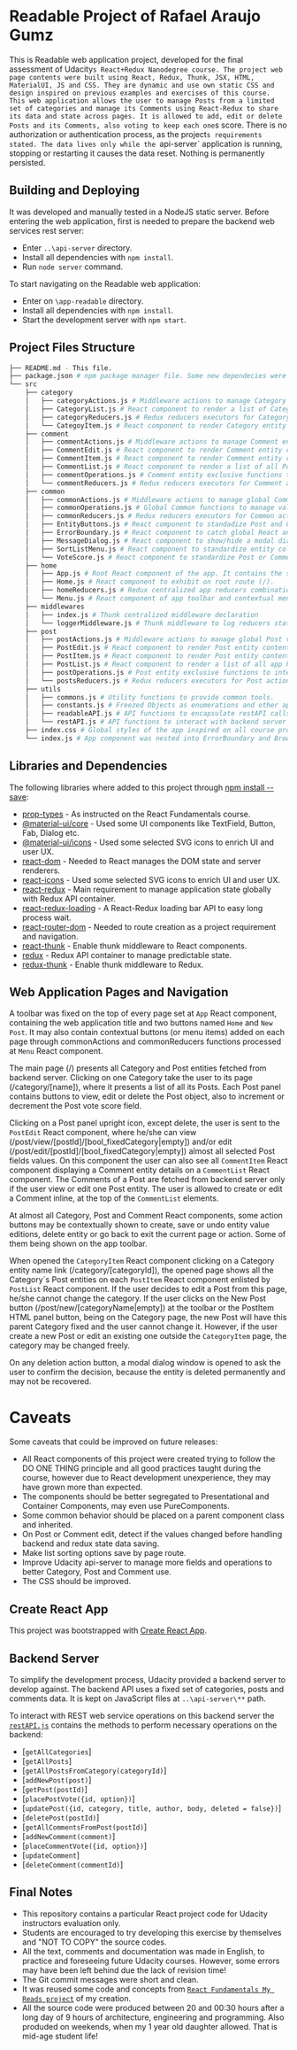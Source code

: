 # Readable Project of Rafael Araujo Gumz

This is Readable web application project, developed for the final assessment of Udacity`s React+Redux Nanodegree course.
The project web page contents were built using React, Redux, Thunk, JSX, HTML, MaterialUI, JS and CSS. They are dynamic and use own static CSS and design inspired on previous examples and exercises of this course.
This web application allows the user to manage Posts from a limited set of categories and manage its Comments using React-Redux to share its data and state across pages. It is allowed to add, edit or delete Posts and its Comments, also voting to keep each one`s score. There is no authorization or authentication process, as the project`s requirements stated.
The data lives only while the `api-server` application is running, stopping or restarting it causes the data reset. Nothing is permanently persisted.

## Building and Deploying

It was developed and manually tested in a NodeJS static server.
Before entering the web application, first is needed to prepare the backend web services rest server:
* Enter `..\api-server` directory.
* Install all dependencies with `npm install`.
* Run `node server` command.

To start navigating on the Readable web application:
* Enter on `\app-readable` directory.
* Install all dependencies with `npm install`.
* Start the development server with `npm start`.

## Project Files Structure
```bash
├── README.md - This file.
├── package.json # npm package manager file. Some new dependecies were added.
└── src
    ├── category
    │   ├── categoryActions.js # Middleware actions to manage Category entities
    │   ├── CategoryList.js # React component to render a list of CategoryItem component
    │   ├── categoryReducers.js # Redux reducers executors for Category actions
    │   └── CategoyItem.js # React component to render Category entity content
    ├── comment
    │   ├── commentActions.js # Middleware actions to manage Comment entities
    │   ├── CommentEdit.js # React component to render Comment entity content within inputs, allowing user to change its field values and save or delete the object.
    │   ├── CommentItem.js # React component to render Comment entity content, having buttons to edit or delete, allowing inline edit with CommentEdit component
    │   ├── CommentList.js # React component to render a list of all Post Comments with CommentItem component
    │   ├── commentOperations.js # Comment entity exclusive functions to interact with the backend server REST web services and Redux state
    │   └── commentReducers.js # Redux reducers executors for Comment actions
    ├── common
    │   ├── commonActions.js # Middleware actions to manage global Common values and behaviors
    │   ├── commonOperations.js # Global Common functions to manage values and behaviors
    │   ├── commonReducers.js # Redux reducers executors for Common actions
    │   ├── EntityButtons.js # React component to standadize Post and Comment user UI button actions to view, edit and remove objects through actions
    │   ├── ErrorBoundary.js # React component to catch global React and JavaScript errors, log them into console and show a dialog.
    │   ├── MessageDialog.js # React component to show/hide a modal dialog window with a title, a message and buttons.
    │   ├── SortListMenu.js # React component to standardize entity collections sort fields and order.
    │   └── VoteScore.js # React component to standardize Post or Comment voteScore field update
    ├── home
    │   ├── App.js # Root React component of the app. It contains the starters UI React components and Routes declarations.
    │   ├── Home.js # React component to exhibit on root route (/).
    │   ├── homeReducers.js # Redux centralized app reducers combinations.
    │   └── Menu.js # React component of app toolbar and contextual menu items
    ├── middlewares
    │   ├── index.js # Thunk centralized middleware declaration
    │   └── loggerMiddleware.js # Thunk middleware to log reducers state changes.
    ├── post
    │   ├── postActions.js # Middleware actions to manage global Post values and behaviors
    │   ├── PostEdit.js # React component to render Post entity content within inputs, allowing user to change its field values and save, undo changes or delete the object. It also have readonly mode, just to view its exclusive Comments with CommentList component.
    │   ├── PostItem.js # React component to render Post entity content, having buttons to view, edit or delete, allowing navigation to edit with PostEdit component
    │   ├── PostList.js # React component to render a list of all app Posts with PostItem component.
    │   ├── postOperations.js # Post entity exclusive functions to interact with the backend server REST web services and Redux state
    │   └── postsReducers.js # Redux reducers executors for Post actions
    ├── utils
    │   ├── commons.js # Utility functions to provide common tools.
    │   ├── constants.js # Freezed Objects as enumerations and other app constant values.
    │   ├── readableAPI.js # API functions to encapsulate restAPI calls
    │   └── restAPI.js # API functions to interact with backend server REST web services using Promises
    ├── index.css # Global styles of the app inspired on all course projects and examples.
    └── index.js # App component was nested into ErrorBoundary and BrowserRouter components.
```

## Libraries and Dependencies

The following libraries where added to this project through [npm install --save](https://docs.npmjs.com/cli/install):
* [prop-types](https://www.npmjs.com/package/prop-types) - As instructed on the React Fundamentals course.
* [@material-ui/core](https://www.npmjs.com/package/@material-ui/core) - Used some UI components like TextField, Button, Fab, Dialog etc.
* [@material-ui/icons](https://www.npmjs.com/package/@material-ui/icons) - Used some selected SVG icons to enrich UI and user UX.
* [react-dom](https://www.npmjs.com/package/react-dom) - Needed to React manages the DOM state and server renderers.
* [react-icons](https://www.npmjs.com/package/react-icons) - Used some selected SVG icons to enrich UI and user UX.
* [react-redux](https://www.npmjs.com/package/react-redux) - Main requirement to manage application state globally with Redux API container.
* [react-redux-loading](https://www.npmjs.com/package/react-redux-loading) - A React-Redux loading bar API to easy long process wait.
* [react-router-dom](https://www.npmjs.com/package/react-router-dom) - Needed to route creation as a project requirement and navigation.
* [react-thunk](https://www.npmjs.com/package/react-thunk) - Enable thunk middleware to React components.
* [redux](https://www.npmjs.com/package/redux) - Redux API container to manage predictable state.
* [redux-thunk](https://www.npmjs.com/package/redux-thunk) - Enable thunk middleware to Redux.

## Web Application Pages and Navigation

A toolbar was fixed on the top of every page set at `App` React component, containing the web application title and two buttons named `Home` and `New Post`. It may also contain contextual buttons (or menu items) added on each page through commonActions and commonReducers functions processed at `Menu` React component.

The main page (/) presents all Category and Post entities fetched from backend server. Clicking on one Category take the user to its page (/category/[name]), where it presents a list of all its Posts.
Each Post panel contains buttons to view, edit or delete the Post object, also to increment or decrement the Post vote score field.

Clicking on a Post panel upright icon, except delete, the user is sent to the `PostEdit` React component, where he/she can view (/post/view/[postId]/[bool_fixedCategory|empty]) and/or edit (/post/edit/[postId]/[bool_fixedCategory|empty]) almost all selected Post fields values. On this component the user can also see all `CommentItem` React component displaying a Comment entity details on a `CommentList` React component. The Comments of a Post are fetched from backend server only if the user view or edit one Post entity.
The user is allowed to create or edit a Comment inline, at the top of the `CommentList` elements.

At almost all Category, Post and Comment React components, some action buttons may be contextually shown to create, save or undo entity value editions, delete entity or go back to exit the current page or action. Some of them being shown on the app toolbar.

When opened the `CategoryItem` React component clicking on a Category entity name link (/category/[categoryId]), the opened page shows all the Category\`s Post entities on each `PostItem` React component enlisted by `PostList` React component. If the user decides to edit a Post from this page, he/she cannot change the category.
If the user clicks on the New Post button (/post/new/[categoryName|empty]) at the toolbar or the PostItem HTML panel button, being on the Category page, the new Post will have this parent Category fixed and the user cannot change it. However, if the user create a new Post or edit an existing one outside the `CategoryItem` page, the category may be changed freely.

On any deletion action button, a modal dialog window is opened to ask the user to confirm the decision, because the entity is deleted permanently and may not be recovered.

# Caveats

Some caveats that could be improved on future releases:
* All React components of this project were created trying to follow the DO ONE THING principle and all good practices taught during the course, however due to React development unexperience, they may have grown more than expected.
* The components should be better segregated to Presentational and Container Components, may even use PureComponents.
* Some common behavior should be placed on a parent component class and inherited.
* On Post or Comment edit, detect if the values changed before handling backend and redux state data saving.
* Make list sorting options save by page route.
* Improve Udacity api-server to manage more fields and operations to better Category, Post and Comment use.
* The CSS should be improved.

## Create React App

This project was bootstrapped with [Create React App](https://github.com/facebookincubator/create-react-app).

## Backend Server

To simplify the development process, Udacity provided a backend server to develop against.
The backend API uses a fixed set of categories, posts and comments data.
It is kept on JavaScript files at `..\api-server\**` path.

To interact with REST web service operations on this backend server the [`restAPI.js`](src\utils\restAPI.js) contains the methods to perform necessary operations on the backend:

* [`getAllCategories`]
* [`getAllPosts`]
* [`getAllPostsFromCategory(categoryId)`]
* [`addNewPost(post)`]
* [`getPost(postId)`]
* [`placePostVote({id, option})`]
* [`updatePost({id, category, title, author, body, deleted = false})`]
* [`deletePost(postId)`]
* [`getAllCommentsFromPost(postId)`]
* [`addNewComment(comment)`]
* [`placeCommentVote({id, option})`]
* [`updateComment`]
* [`deleteComment(commentId)`]

## Final Notes

* This repository contains a particular React project code for Udacity instructors evaluation only.
* Students are encouraged to try developing this exercise by themselves and "NOT TO COPY" the source codes.
* All the text, comments and documentation was made in English, to practice and foreseeing future Udacity courses. However, some errors may have been left behind due the lack of revision time!
* The Git commit messages were short and clean.
* It was reused some code and concepts from [`React Fundamentals My Reads project`](https://github.com/ragumz/udacity-react-project01-myreads) of my creation.
* All the source code were produced between 20 and 00:30 hours after a long day of 9 hours of architecture, engineering and programming. Also produded on weekends, when my 1 year old daughter allowed. That is mid-age student life!